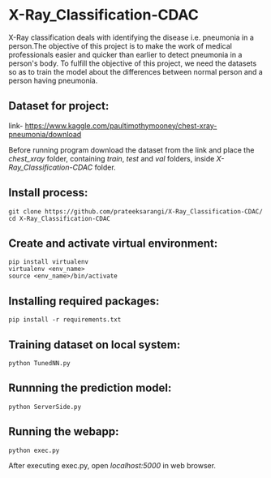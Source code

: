 # X-Ray_Classification-CDAC

X-Ray classification deals with identifying the disease i.e. pneumonia in a person.The objective of this project is to make the work of medical professionals easier  and quicker than earlier to detect pneumonia in a person's body. To fulfill the objective of this project, we need the datasets so as to train the model about the differences between normal person and a person having pneumonia.

## Dataset for project: 

link- https://www.kaggle.com/paultimothymooney/chest-xray-pneumonia/download

Before running program download the dataset from the link and place the *chest_xray* folder, containing *train*, *test* and *val* folders, inside *X-Ray_Classification-CDAC* folder.

## Install process:
	git clone https://github.com/prateeksarangi/X-Ray_Classification-CDAC/
	cd X-Ray_Classification-CDAC
	
## Create and activate virtual environment:
	pip install virtualenv
	virtualenv <env_name>
	source <env_name>/bin/activate
	
## Installing required packages:
	pip install -r requirements.txt

## Training dataset on local system: 
	python TunedNN.py

## Runnning the prediction model:
	python ServerSide.py

## Running the webapp:
	python exec.py

After executing exec.py, open *localhost:5000* in web browser.

